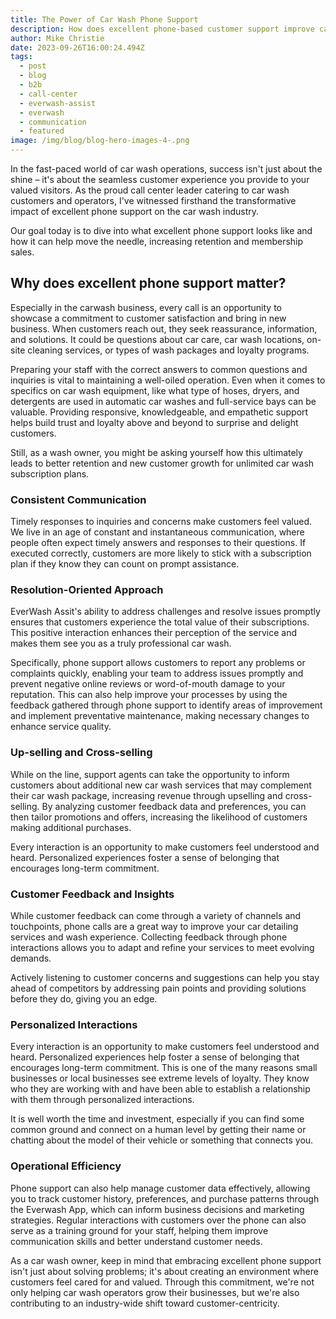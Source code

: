 ```yaml
---
title: The Power of Car Wash Phone Support
description: How does excellent phone-based customer support improve car wash operations?
author: Mike Christie
date: 2023-09-26T16:00:24.494Z
tags:
  - post
  - blog
  - b2b
  - call-center
  - everwash-assist
  - everwash
  - communication
  - featured
image: /img/blog/blog-hero-images-4-.png
---
```

In the fast-paced world of car wash operations, success isn't just about the shine – it's about the seamless customer experience you provide to your valued visitors. As the proud call center leader catering to car wash customers and operators, I've witnessed firsthand the transformative impact of excellent phone support on the car wash industry. 

Our goal today is to dive into what excellent phone support looks like and how it can help move the needle, increasing retention and membership sales.

## Why does excellent phone support matter?

Especially in the carwash business, every call is an opportunity to showcase a commitment to customer satisfaction and bring in new business. When customers reach out, they seek reassurance, information, and solutions. It could be questions about car care, car wash locations, on-site cleaning services, or types of wash packages and loyalty programs.

Preparing your staff with the correct answers to common questions and inquiries is vital to maintaining a well-oiled operation. Even when it comes to specifics on car wash equipment, like what type of hoses, dryers, and detergents are used in automatic car washes and full-service bays can be valuable. Providing responsive, knowledgeable, and empathetic support helps build trust and loyalty above and beyond to surprise and delight customers.

Still, as a wash owner, you might be asking yourself how this ultimately leads to better retention and new customer growth for unlimited car wash subscription plans.

### **Consistent Communication**

Timely responses to inquiries and concerns make customers feel valued. We live in an age of constant and instantaneous communication, where people often expect timely answers and responses to their questions. If executed correctly, customers are more likely to stick with a subscription plan if they know they can count on prompt assistance.

### **Resolution-Oriented Approach**

EverWash Assit's ability to address challenges and resolve issues promptly ensures that customers experience the total value of their subscriptions. This positive interaction enhances their perception of the service and makes them see you as a truly professional car wash.

Specifically, phone support allows customers to report any problems or complaints quickly, enabling your team to address issues promptly and prevent negative online reviews or word-of-mouth damage to your reputation. This can also help improve your processes by using the feedback gathered through phone support to identify areas of improvement and implement preventative maintenance, making necessary changes to enhance service quality.

### **Up-selling and Cross-selling**

While on the line, support agents can take the opportunity to inform customers about additional new car wash services that may complement their car wash package, increasing revenue through upselling and cross-selling. By analyzing customer feedback data and preferences, you can then tailor promotions and offers, increasing the likelihood of customers making additional purchases.

Every interaction is an opportunity to make customers feel understood and heard. Personalized experiences foster a sense of belonging that encourages long-term commitment.

### **Customer Feedback and Insights**

While customer feedback can come through a variety of channels and touchpoints, phone calls are a great way to improve your car detailing services and wash experience. Collecting feedback through phone interactions allows you to adapt and refine your services to meet evolving demands.

Actively listening to customer concerns and suggestions can help you stay ahead of competitors by addressing pain points and providing solutions before they do, giving you an edge.

### **Personalized Interactions**

Every interaction is an opportunity to make customers feel understood and heard. Personalized experiences help foster a sense of belonging that encourages long-term commitment. This is one of the many reasons small businesses or local businesses see extreme levels of loyalty. They know who they are working with and have been able to establish a relationship with them through personalized interactions. 

It is well worth the time and investment, especially if you can find some common ground and connect on a human level by getting their name or chatting about the model of their vehicle or something that connects you.

### **Operational Efficiency**

Phone support can also help manage customer data effectively, allowing you to track customer history, preferences, and purchase patterns through the Everwash App, which can inform business decisions and marketing strategies. Regular interactions with customers over the phone can also serve as a training ground for your staff, helping them improve communication skills and better understand customer needs.

As a car wash owner, keep in mind that embracing excellent phone support isn't just about solving problems; it's about creating an environment where customers feel cared for and valued. Through this commitment, we're not only helping car wash operators grow their businesses, but we're also contributing to an industry-wide shift toward customer-centricity.